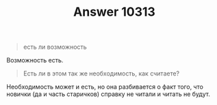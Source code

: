 ﻿---
title: "Answer 10313"
se.owner.user_id: 15479
se.owner.display_name: "Suvitruf - Andrei Apanasik"
se.owner.link: "https://ru.meta.stackoverflow.com/users/15479/suvitruf-andrei-apanasik"
se.answer_id: 10313
se.question_id: 10312
se.post_type: answer
se.score: 14
se.is_accepted: False
---
<blockquote>
  <p>есть ли возможность</p>
</blockquote>

<p>Возможность есть.</p>

<blockquote>
  <p>Есть ли в этом так же необходимость, как считаете?</p>
</blockquote>

<p>Необходимость может и есть, но она разбивается о факт того, что новички (да и часть старичков) справку не читали и читать не будут.</p>
